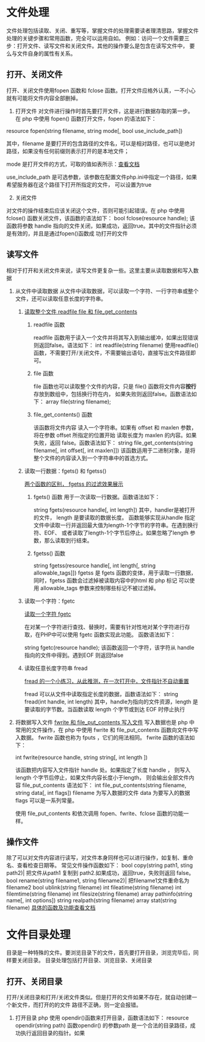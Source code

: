 # 文件处理
文件处理包括读取、关闭、重写等，掌握文件的处理需要读者理清思路，掌握文件处理的关键步骤和常用函数，完全可以运用自如。
例如：访问一个文件需要三步：打开文件、读写文件和关闭文件。其他的操作要么是包含在读写文件中，
要么与文件自身的属性有关系。

## 打开、关闭文件
打开、关闭文件使用fopen 函数和 fclose 函数。打开文件应格外认真，一不小心就有可能将文件内容全部删掉。
1. 打开文件
对文件进行操作时首先要打开文件，这是进行数据存取的第一步。
在 php 中使用 fopen() 函数打开文件，fopen 的语法如下：

resource fopen(string filename, string mode[, bool use_include_path])

其中，filename 是要打开的包含路径的文件名，可以是相对路径，也可以是绝对路径，如果没有任何前缀则表示打开的是本地文件；

mode 是打开文件的方式，可取的值如表所示：[查看文档](http://php.net/manual/zh/function.fopen.php)

use_include_path 是可选参数，该参数在配置文件php.ini中指定一个路径，如果希望服务器在这个路径下打开所指定的文件，
可以设置为true

2. 关闭文件

对文件的操作结束后应该关闭这个文件，否则可能引起错误。在 php 中使用 fclose() 函数关闭文件，该函数的语法如下：
bool fclose(resource handle);
该函数将参数 handle 指向的文件关闭，如果成功，返回true。其中的文件指针必须是有效的，并且是通过fopen()函数成
功打开的文件

## 读写文件
相对于打开和关闭文件来说，读写文件更复杂一些。这里主要从读取数据和写入数据

1. 从文件中读取数据
从文件中读取数据，可以读取一个字符、一行字符串或整个文件，还可以读取任意长度的字符串。
    1. [读取整个文件 readfile file 和 file_get_contents](./chaptet_13_file_operation/example_13.1.php)
        1. readfile 函数
        
            readfile 函数用于读入一个文件并将其写入到输出缓冲，如果出现错误则返回false。语法如下：
            int readfile(string filename)
            使用readfile()函数，不需要打开/关闭文件，不需要输出语句，直接写出文件路径即可。
        2. file 函数
        
            file 函数也可以读取整个文件的内容，只是 file() 函数将文件内容**按行**存放到数组中，包括换行符在内，
            如果失败则返回false。函数语法如下：
            array file(string filename);
            
        3. file_get_contents() 函数
        
            该函数将文件内容 读入一个字符串。如果有 offset 和 maxlen 参数，将在参数 offset 所指定的位置开始
            读取长度为 maxlen 的内容。如果失败，返回 false。函数语法如下：
            string file_get_contents(string filename[, int offset[, int maxlen]])
            该函数适用于二进制对象，是将整个文件的内容读入到一个字符串中的首选方式。
            
    2. 读取一行数据：fgets() 和 fgetss()
        
        [两个函数的区别， fgetss 的过滤效果展示](./chaptet_13_file_operation/example_13.2.php)
        1. fgets() 函数 用于一次读取一行数据。函数语法如下：
            
            string fgets(resource handle[, int length])
            其中，handler是被打开的文件，
            length 是要读取的数据长度。
            函数能够实现从handle 指定文件中读取一行并返回最大值为length-1个字节的字符串。在遇到换行符、EOF、
            或者读取了length-1个字节后停止。如果忽略了length 参数，那么读取到行结束。
            
        2. fgetss() 函数
            
            string fgetss(resource handle[, int length[, string allowable_tags]])
            fgetss 是 fgets 函数的变体，用于读取一行数据，同时，fgetss 函数会过滤掉被读取内容中的html 和 php 标记
            可以使用 allowable_tags 参数来控制哪些标记不被过滤掉。
            
    3. 读取一个字符：fgetc
        
        [读取一个字符 fgetc ](./chaptet_13_file_operation/example_13.3.php)
        
        在对某一个字符进行查找、替换时，需要有针对性地对某个字符进行存取，在PHP中可以使用 fgetc 函数实现此功能。
        函数语法如下：
        
        string fgetc(resource handle);
        该函数返回一个字符，该字符从 handle 指向的文件中得到。遇到EOF 则返回false
        
    4. 读取任意长度字符串 fread
        
        [fread 的一个小练习，从此推测，在一次打开中，文件指针不自动重置](./chaptet_13_file_operation/example_13.4.php)
        
        fread 可以从文件中读取指定长度的数据，函数语法如下：
        string fread(int handle, int length)
        其中，handle为指向的文件资源，length 是要读取的字节数。当函数读取 length 个字节或到达 EOF 时停止执行
        
2. 将数据写入文件
    [fwrite 和 file_put_contents 写入文件](./chaptet_13_file_operation/example_13.5.php)
    写入数据也是 php 中常用的文件操作，在 php 中使用 fwrite 和 file_put_contents 函数向文件中写入数据。
    fwrite 函数也称为 fputs ，它们的用法相同。 fwrite 函数的语法如下：
    
    int fwrite(resource handle, string string[, int length ])
    
    该函数把内容写入文件指针 handle 处。如果指定了长度 handle ， 则写入length 个字节后停止，如果文件内容长度小于length，
    则会输出全部文件内容
    file_put_contents 语法如下：
    int file_put_contents(string filename, string data[, int flags])
    filename 为写入数据的文件
    data 为要写入的数据
    flags 可以是一系列常量。
    
    使用 file_put_contents 和依次调用 fopen、fwrite、fclose 函数的功能一样。
    
## 操作文件
除了可以对文件内容进行读写，对文件本身同样也可以进行操作，如复制、重命名、查看检查日期等。
常见文件操作函数如下：
bool copy(string path1, sting path2)| 把文件从path1 复制到 path2.如果成功，返回true，失败则返回 false。
bool rename(string filename1, string filename2)| 把filename1文件重命名为filename2
bool ublink(string filename)
int fileatime(string filename)
int filemtime(string filename)
int filesize(string filename)
array pathinfo(string name[, int options])
string realpath(string filename)
array stat(string filename)
[具体的函数及功能查看文档](http://php.net/manual/zh/book.filesystem.php)

# 文件目录处理
目录是一种特殊的文件。要浏览目录下的文件，首先要打开目录，浏览完毕后，同样要关闭目录。
目录处理包括打开目录、浏览目录、关闭目录

## 打开、关闭目录
打开/关闭目录和打开/关闭文件类似。但是打开的文件如果不存在，就自动创建一个新文件，而打开的的文件
路径不正确，则一定会报错。

1. 打开目录
    php 使用 opendir()函数来打开目录，函数语法如下：
    resource opendir(string path)
    函数opendir() 的参数path 是一个合法的目录路径，成功执行返回目录的指针。如果